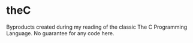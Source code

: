 # theC
Byproducts created during my reading of the classic The C Programming Language. No guarantee for any code here. 
